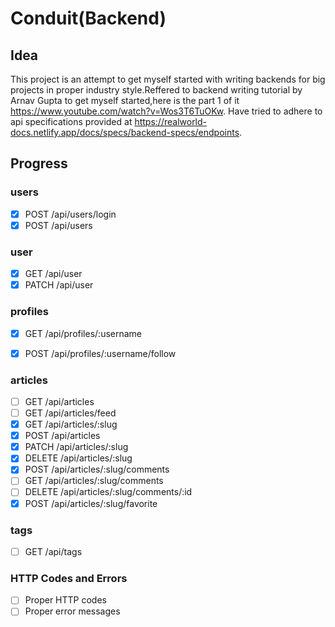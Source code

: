 # Conduit(Backend)

## Idea

This project is an attempt to get myself started with writing backends for big projects in proper industry style.Reffered to backend writing tutorial by Arnav Gupta to get myself started,here is the part 1 of it https://www.youtube.com/watch?v=Wos3T6TuOKw. Have tried to adhere to api specifications provided at https://realworld-docs.netlify.app/docs/specs/backend-specs/endpoints.

## Progress

### users
- [X] POST /api/users/login
- [X] POST /api/users

### user
- [X] GET /api/user
- [X] PATCH /api/user

### profiles
- [X] GET /api/profiles/:username
- [X] POST /api/profiles/:username/follow


### articles
- [ ]  GET /api/articles
- [ ]  GET /api/articles/feed
- [X] GET /api/articles/:slug
- [X] POST /api/articles
- [X] PATCH /api/articles/:slug
- [X] DELETE /api/articles/:slug
- [X] POST /api/articles/:slug/comments
- [ ]  GET /api/articles/:slug/comments
- [ ]  DELETE /api/articles/:slug/comments/:id
- [X] POST /api/articles/:slug/favorite

### tags
- [ ] GET /api/tags

### HTTP Codes and Errors

- [ ] Proper HTTP codes 
- [ ] Proper error messages